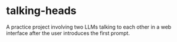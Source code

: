 # talking-heads
A practice project involving two LLMs talking to each other in a web interface after the user introduces the first prompt.
